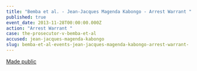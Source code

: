 ```yaml
---
title: "Bemba et al. - Jean-Jacques Magenda Kabongo - Arrest Warrant "
published: true
event_date: 2013-11-28T00:00:00.000Z
action: "Arrest Warrant "
case: the-prosecutor-v-bemba-et-al
accused: jean-jacques-magenda-kabongo
slug: bemba-et-al-events-jean-jacques-magenda-kabongo-arrest-warrant-
---
```


[Made public](http://www.icc-cpi.int/iccdocs/doc/doc1694691.pdf)
